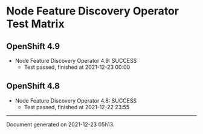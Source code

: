 
Node Feature Discovery Operator Test Matrix
===========================================

OpenShift 4.9
-------------



* Node Feature Discovery Operator 4.9: SUCCESS
  - Test passed, finished at 2021-12-23 00:00

OpenShift 4.8
-------------



* Node Feature Discovery Operator 4.8: SUCCESS
  - Test passed, finished at 2021-12-22 23:55

---
Document generated on 2021-12-23 05h13.
